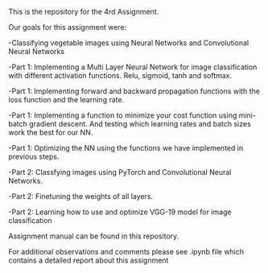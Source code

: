
This is the repository for the 4rd Assignment.

Our goals for this assignment were:

-Classifying vegetable images using Neural Networks and Convolutional Neural Networks

-Part 1: Implementing a Multi Layer Neural Network for image classification with different activation functions. Relu, sigmoid, tanh and softmax.

-Part 1: Implementing forward and backward propagation functions with the loss function and the learning rate. 

-Part 1: Implementing a function to minimize your cost function using mini-batch gradient descent. And testing which learning rates and batch sizes work the best for our NN.

-Part 1: Optimizing the NN using the functions we have implemented in previous steps.




-Part 2: Classfying images using PyTorch and Convolutional Neural Networks.

-Part 2: Finetuning the weights of all layers.

-Part 2: Learning how to use and optimize VGG-19 model for image classification


Assignment manual can be found in this repository.

For additional observations and comments please see .ipynb file which contains a detailed report about this assignment
